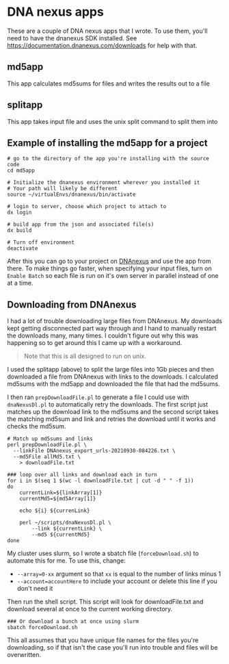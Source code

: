# DNA nexus apps

These are a couple of DNA nexus apps that I wrote. To use them, you'll need to have the dnanexus SDK installed. See https://documentation.dnanexus.com/downloads for help with that.

## md5app
This app calculates md5sums for files and writes the results out to a file

## splitapp
This app takes input file and uses the unix split command to split them into 

## Example of installing the md5app for a project
```
# go to the directory of the app you're installing with the source code
cd md5app

# Initialize the dnanexus environment wherever you installed it
# Your path will likely be different
source ~/virtualEnvs/dnanexus/bin/activate

# login to server, choose which project to attach to
dx login

# build app from the json and associated file(s)
dx build

# Turn off environment
deactivate
```

After this you can go to your project on [DNAnexus](https://platform.dnanexus.com) and use the app from there. To make things go faster, when specifying your input files, turn on `Enable Batch` so each file is run on it's own server in parallel instead of one at a time.


## Downloading from DNAnexus
I had a lot of trouble downloading large files from DNAnexus. My downloads kept getting disconnected part way through and I hand to manually restart the downloads many, many times. I couldn't figure out why this was happening so to get around this I came up with a workaround.

>Note that this is all designed to run on unix.

I used the splitapp (above) to split the large files into 1Gb pieces and then downloaded a file from DNAnexus with links to the downloads. I calculated md5sums with the md5app and downloaded the file that had the md5sums.

I then ran `prepDownloadFile.pl` to generate a file I could use with `dnaNexusDl.pl` to automatically retry the downloads. The first script just matches up the download link to the md5sums and the second script takes the matching md5sum and link and retries the download until it works and checks the md5sum.


```
# Match up md5sums and links
perl prepDownloadFile.pl \
  --linkFile DNAnexus_export_urls-20210930-084226.txt \
  --md5File allMd5.txt \
    > downloadFile.txt

### loop over all links and download each in turn
for i in $(seq 1 $(wc -l downloadFile.txt | cut -d " " -f 1))
do
    currentLink=${linkArray[1]}
    currentMd5=${md5Array[1]}

    echo ${i} ${currenLink}

    perl ~/scripts/dnaNexusDl.pl \
        --link ${currentLink} \
        --md5 ${currentMd5}
done
```

My cluster uses slurm, so I wrote a sbatch file (`forceDownload.sh`) to automate this for me. To use this, change:

-   `--array=0-xx` argument so that `xx` is equal to the number of links minus 1
-   `--account=accountHere` to include your account or delete this line if you don't need it

Then run the shell script. This script will look for downloadFile.txt and download several at once to the current working directory.

```
### Or download a bunch at once using slurm
sbatch forceDownload.sh
```

This all assumes that you have unique file names for the files you're downloading, so if that isn't the case you'll run into trouble and files will be overwritten.
